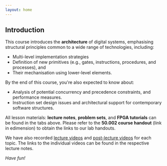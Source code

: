 ```yaml
---
layout: home
---
```


## Introduction

This course introduces the **architecture** of digital systems, emphasising structural principles common to a wide range of technologies, including:
* Multi-level implementation strategies
* Definition of new primitives (e.g., gates, instructions, procedures, and processes), and 
* Their mechanisation using lower-level elements. 

By the end of this course, you're also expected to know about: 
* Analysis of potential concurrency and precedence constraints, and performance measures.
* Instruction set design issues and architectural support for contemporary software structures.

All lesson materials: **lecture notes**, **problem sets**, and **FPGA tutorials** can be found in the tabs above. Please refer to the **50.002 course handout** (link in edimension) to obtain the links to our lab handouts. 

We have also recorded [lecture videos](https://www.youtube.com/playlist?list=PLklpDKpv-EBj1agIq4vB1iB6ahMT8_2A_) and [post-lecture videos](https://www.youtube.com/playlist?list=PLklpDKpv-EBhCVUAZDDRWEGZzR_It-FSo) for each topic. The links to the individual videos can be found in the respective lecture notes. 

*Have fun!*